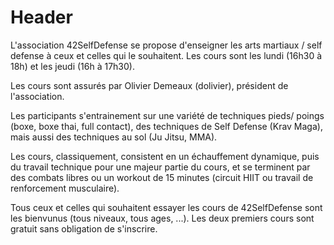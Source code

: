 <!-- TITLE: 42 Selfdefense -->
<!-- SUBTITLE: A quick summary of 42 Selfdefense -->

# Header

L'association 42SelfDefense se propose d'enseigner les arts martiaux / self defense à ceux et celles qui le souhaitent.
Les cours sont les lundi (16h30 à 18h) et les jeudi (16h à 17h30).

Les cours sont assurés par Olivier Demeaux (dolivier), président de l'association.

Les participants s'entrainement sur une variété de techniques pieds/ poings (boxe, boxe thai, full contact), des techniques de Self Defense (Krav Maga), mais aussi des techniques au sol (Ju Jitsu, MMA).

Les cours, classiquement, consistent en un échauffement dynamique, puis du travail technique pour une majeur partie du cours, et se terminent par des combats libres ou un workout de 15 minutes (circuit HIIT ou travail de renforcement musculaire).

Tous ceux et celles qui souhaitent essayer les cours de 42SelfDefense sont les bienvunus (tous niveaux, tous ages, ...). Les deux premiers cours sont gratuit sans obligation de s'inscrire.
